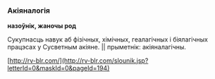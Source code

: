 ### Акіяналогія
**назоўнік, жаночы род**

Сукупнасць навук аб фізічных, хімічных, геалагічных і біялагічных працэсах у Сусветным акіяне. || прыметнік: акіяналагічны.

<a rel="author">[http://rv-blr.com/](http://rv-blr.com/slounik.jsp?letterId=0&maskId=0&pageId=194)</a>

